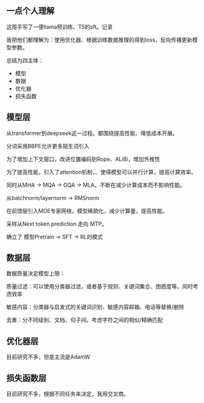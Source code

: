 ## 一点个人理解

这周手写了一便llama预训练、T5的sft。记录

我把他们都理解为：使用优化器、根据训练数据推理的得到loss，反向传播更新模型参数。

总结为四主体：
- 模型
- 数据
- 优化器
- 损失函数

## 模型层
从transformer到deepseek这一过程。都围绕提高性能、降低成本开展。

分词采用BBPE允许更多陌生词引入

为了增加上下文窗口，改进位置编码到Rope、ALiBi，增加外推性

为了提高性能，引入了attention机制，、使得模型可以并行计算，提高计算效率。

同时从MHA -> MQA -> GQA -> MLA。不断在减少计算成本而不影响性能。

从batchnorm/layernorm -> RMSnorm

在前馈层引入MOE专家网络，模型稀疏化，减少计算量，提高性能。

采样从Next token prediction 走向 MTP。

确立了 模型Pretrain -> SFT -> RL的模式

## 数据层

数据质量决定模型上限：

质量过滤：可以使用分类器过滤，或者基于规则、关键词集合、困惑度等。同时考虑效率

敏感内容：分类器与启发式的关键词识别、敏感内容邮箱、电话等替换/删除

去重：分不同级别、文档、句子间。考虑字符之间的相似/精确匹配

## 优化器层

目前研究不多，但是主流是AdamW

## 损失函数层

目前研究不多，根据不同任务来决定，我用交叉商。